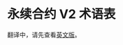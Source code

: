 # 永续合约 V2 术语表

翻译中，请先查看[英文版](https://docs.pancakeswap.finance/products/perpetual-trading/perpetual-trading-v2/perpetuals-glossary)。
